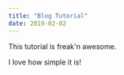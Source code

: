 ```yaml
---
title: "Blog Tutorial"
date: 2019-02-02
---
```


This tutorial is freak'n awesome.

I love how simple it is!

